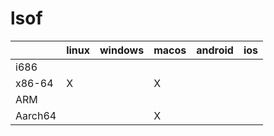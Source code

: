 # lsof

|         | linux | windows | macos | android | ios |
|---------|-------|---------|-------|---------|-----|
| i686    |       |         |       |         |     |
| x86-64  | X     |         | X     |         |     |
| ARM     |       |         |       |         |     |
| Aarch64 |       |         | X     |         |     |
